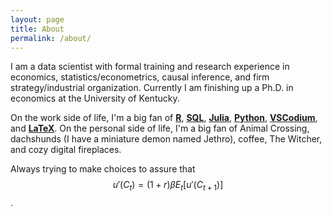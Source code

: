 ```yaml
---
layout: page
title: About
permalink: /about/
---
```


I am a data scientist with formal training and research experience in economics, statistics/econometrics, causal inference, and firm strategy/industrial organization. Currently I am finishing up a Ph.D. in economics at the University of Kentucky. 

On the work side of life, I'm a big fan of [**R**](https://www.r-project.org/), [**SQL**](https://en.wikipedia.org/wiki/SQL), [**Julia**](https://julialang.org/), [**Python**](https://www.python.org/), [**VSCodium**](https://github.com/VSCodium), and [**LaTeX**](https://www.latex-project.org//). On the personal side of life, I'm a big fan of Animal Crossing, dachshunds (I have a miniature demon named Jethro), coffee, The Witcher, and cozy digital fireplaces.

Always trying to make choices to assure that $$ u'(C_t) = (1+r)\beta E_t[u'(C_{t+1})] $$.
